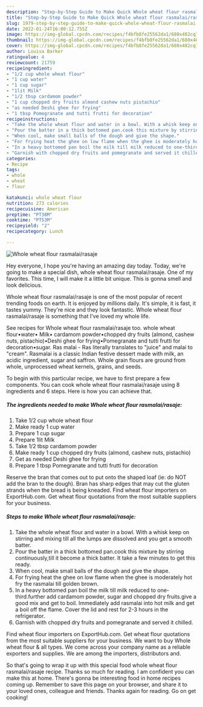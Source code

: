 ```yaml
---
description: "Step-by-Step Guide to Make Quick Whole wheat flour rasmalai/rasaje"
title: "Step-by-Step Guide to Make Quick Whole wheat flour rasmalai/rasaje"
slug: 1979-step-by-step-guide-to-make-quick-whole-wheat-flour-rasmalai-rasaje
date: 2022-01-24T16:00:12.755Z
image: https://img-global.cpcdn.com/recipes/f4bfb8fe25562da1/680x482cq70/whole-wheat-flour-rasmalairasaje-recipe-main-photo.jpg
thumbnail: https://img-global.cpcdn.com/recipes/f4bfb8fe25562da1/680x482cq70/whole-wheat-flour-rasmalairasaje-recipe-main-photo.jpg
cover: https://img-global.cpcdn.com/recipes/f4bfb8fe25562da1/680x482cq70/whole-wheat-flour-rasmalairasaje-recipe-main-photo.jpg
author: Louisa Barker
ratingvalue: 4
reviewcount: 21759
recipeingredient:
- "1/2 cup whole wheat flour"
- "1 cup water"
- "1 cup sugar"
- "1lit Milk"
- "1/2 tbsp cardamom powder"
- "1 cup chopped dry fruits almond cashew nuts pistachio"
- "as needed Deshi ghee for frying"
- "1 tbsp Pomegranate and tutti frutti for decoration"
recipeinstructions:
- "Take the whole wheat flour and water in a bowl. With a whisk keep on stirring and mixing till all the lumps are dissolved and you get a smooth batter."
- "Pour the batter in a thick bottomed pan.cook this mixture by stirring continuously,till it become a thick batter. It take a few minutes to get this ready."
- "When cool, make small balls of the dough and give the shape."
- "For frying heat the ghee on low flame when the ghee is moderately hot fry the rasmalai till golden brown."
- "In a heavy bottomed pan boil the milk till milk reduced to one-third.further add cardamom powder, sugar and chopped dry fruits.give a good mix and get to boil. Immediately add rasmalai into hot milk and get a boil off the flame. Cover the lid and rest for 2-3 hours in the refrigerator."
- "Garnish with chopped dry fruits and pomegranate and served it chilled."
categories:
- Recipe
tags:
- whole
- wheat
- flour

katakunci: whole wheat flour 
nutrition: 273 calories
recipecuisine: American
preptime: "PT38M"
cooktime: "PT53M"
recipeyield: "2"
recipecategory: Lunch

---
```



![Whole wheat flour rasmalai/rasaje](https://img-global.cpcdn.com/recipes/f4bfb8fe25562da1/680x482cq70/whole-wheat-flour-rasmalairasaje-recipe-main-photo.jpg)

Hey everyone, I hope you're having an amazing day today. Today, we're going to make a special dish, whole wheat flour rasmalai/rasaje. One of my favorites. This time, I will make it a little bit unique. This is gonna smell and look delicious.

Whole wheat flour rasmalai/rasaje is one of the most popular of recent trending foods on earth. It is enjoyed by millions daily. It's simple, it is fast, it tastes yummy. They're nice and they look fantastic. Whole wheat flour rasmalai/rasaje is something that I've loved my whole life.

See recipes for Whole wheat flour rasmalai/rasaje too. whole wheat flour•water• Milk• cardamom powder•chopped dry fruits (almond, cashew nuts, pistachio)•Deshi ghee for frying•Pomegranate and tutti frutti for decoration•sugar. Ras malai - Ras literally translates to &#34;juice&#34; and malai to &#34;cream&#34;. Rasmalai is a classic Indian festive dessert made with milk, an acidic ingredient, sugar and saffron. Whole grain flours are ground from whole, unprocessed wheat kernels, grains, and seeds.


To begin with this particular recipe, we have to first prepare a few components. You can cook whole wheat flour rasmalai/rasaje using 8 ingredients and 6 steps. Here is how you can achieve that.

<!--inarticleads1-->

##### The ingredients needed to make Whole wheat flour rasmalai/rasaje:

1. Take 1/2 cup whole wheat flour
1. Make ready 1 cup water
1. Prepare 1 cup sugar
1. Prepare 1lit Milk
1. Take 1/2 tbsp cardamom powder
1. Make ready 1 cup chopped dry fruits (almond, cashew nuts, pistachio)
1. Get as needed Deshi ghee for frying
1. Prepare 1 tbsp Pomegranate and tutti frutti for decoration


Reserve the bran that comes out to put onto the shaped loaf (ie: do NOT add the bran to the dough). Bran has sharp edges that may cut the gluten strands when the bread is being kneaded. Find wheat flour importers on ExportHub.com. Get wheat flour quotations from the most suitable suppliers for your business. 

<!--inarticleads2-->

##### Steps to make Whole wheat flour rasmalai/rasaje:

1. Take the whole wheat flour and water in a bowl. With a whisk keep on stirring and mixing till all the lumps are dissolved and you get a smooth batter.
1. Pour the batter in a thick bottomed pan.cook this mixture by stirring continuously,till it become a thick batter. It take a few minutes to get this ready.
1. When cool, make small balls of the dough and give the shape.
1. For frying heat the ghee on low flame when the ghee is moderately hot fry the rasmalai till golden brown.
1. In a heavy bottomed pan boil the milk till milk reduced to one-third.further add cardamom powder, sugar and chopped dry fruits.give a good mix and get to boil. Immediately add rasmalai into hot milk and get a boil off the flame. Cover the lid and rest for 2-3 hours in the refrigerator.
1. Garnish with chopped dry fruits and pomegranate and served it chilled.


Find wheat flour importers on ExportHub.com. Get wheat flour quotations from the most suitable suppliers for your business. We want to buy Whole wheat flour &amp; all types. We come across your company name as a reliable exporters and supplies. We are among the importers, distributors and. 

So that's going to wrap it up with this special food whole wheat flour rasmalai/rasaje recipe. Thanks so much for reading. I am confident you can make this at home. There's gonna be interesting food in home recipes coming up. Remember to save this page on your browser, and share it to your loved ones, colleague and friends. Thanks again for reading. Go on get cooking!
